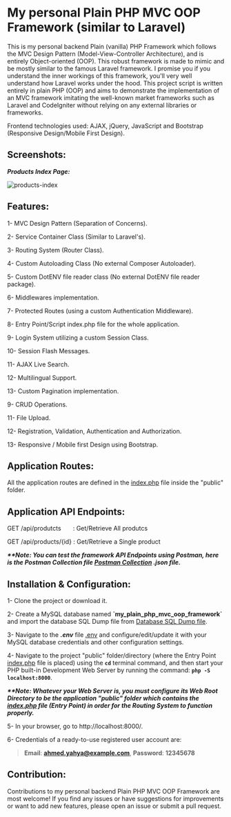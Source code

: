 # My personal Plain PHP MVC OOP Framework (similar to Laravel)
This is my personal backend Plain (vanilla) PHP Framework which follows the MVC Design Pattern (Model-View-Controller Architecture), and is entirely Object-oriented (OOP). This robust framework is made to mimic and be mostly similar to the famous Laravel framework. I promise you if you understand the inner workings of this framework, you'll very well understand how Laravel works under the hood. This project script is written entirely in plain PHP (OOP) and aims to demonstrate the implementation of an MVC framework imitating the well-known market frameworks such as Laravel and CodeIgniter without relying on any external libraries or frameworks.

Frontend technologies used: AJAX, jQuery, JavaScript and Bootstrap (Responsive Design/Mobile First Design).

## Screenshots:
***Products Index Page:***

![products-index](https://github.com/AhmedYahyaE/my-plain-php-mvc-oop-framework/assets/118033266/3aad01c6-853e-4eaf-8a17-5e4f2a1e8d71)

## Features:
1- MVC Design Pattern (Separation of Concerns).

2- Service Container Class (Similar to Laravel's).

3- Routing System (Router Class).

4- Custom Autoloading Class (No external Composer Autoloader).

5- Custom DotENV file reader class (No external DotENV file reader package).

6- Middlewares implementation.

7- Protected Routes (using a custom Authentication Middleware).

8- Entry Point/Script index.php file for the whole application.

9- Login System utilizing a custom Session Class.

10- Session Flash Messages.

11- AJAX Live Search.

12- Multilingual Support.

13- Custom Pagination implementation.

9- CRUD Operations.

11- File Upload.

12- Registration, Validation, Authentication and Authorization.

13- Responsive / Mobile first Design using Bootstrap.

## Application Routes:
All the application routes are defined in the [index.php](public/index.php) file inside the "public" folder.

## Application API Endpoints:

GET /api/produtcts &nbsp;&nbsp;&nbsp;&nbsp;&nbsp; : Get/Retrieve All produtcs

GET /api/products/{id} : Get/Retrieve a Single product

***\*\*Note: You can test the framework API Endpoints using Postman, here is the Postman Collection file [Postman Collection](<Postman Collection of API Endpoints/My Plain PHP MVC OOP Framework API.postman_collection.json>) .json file.***

## Installation & Configuration:
1- Clone the project or download it.

2- Create a MySQL database named **\`my_plain_php_mvc_oop_framework\`** and import the database SQL Dump file from [Database SQL Dump file](<Database - my_plain_php_mvc_oop_framework/my_plain_php_mvc_oop_framework database - SQL Dump File - PhpMyAdmin Export.sql>).

3- Navigate to the ***.env*** file [.env](.env) and configure/edit/update it with your MySQL database credentials and other configuration settings.

4- Navigate to the project "public" folder/directory (where the Entry Point [index.php](public/index.php) file is placed) using the **`cd`** terminal command, and then start your PHP built-in Development Web Server by running the command: **`php -S localhost:8000`**.

***\*\*Note: Whatever your Web Server is, you must configure its Web Root Directory to be the application "public" folder which contains the [index.php](public/index.php) file (Entry Point) in order for the Routing System to function properly.***

5- In your browser, go to http://localhost:8000/.

6- Credentials of a ready-to-use registered user account are:

> **Email**: **ahmed.yahya@example.com**, **Password**: **12345678**

## Contribution:
Contributions to my personal backend Plain PHP MVC OOP Framework are most welcome! If you find any issues or have suggestions for improvements or want to add new features, please open an issue or submit a pull request.
